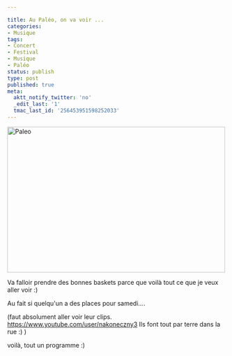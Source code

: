 ```yaml
---

title: Au Paléo, on va voir ...
categories:
- Musique
tags:
- Concert
- Festival
- Musique
- Paléo
status: publish
type: post
published: true
meta:
  aktt_notify_twitter: 'no'
  _edit_last: '1'
  tmac_last_id: '256453951598252033'
---
```

<img class="alignnone size-medium wp-image-1130" title="Paleo" src="https://dlgjp9x71cipk.cloudfront.net/2009/04/paleo1-500x334.png" alt="Paleo" width="500" height="334" />

Va falloir prendre des bonnes baskets parce que voilà tout ce que je veux aller voir :)

Au fait si quelqu'un a des places pour samedi....

<!--more-->

<object width="425" height="344" data="https://www.youtube.com/v/fxspk5ioT9c&amp;hl=fr&amp;fs=1" type="application/x-shockwave-flash"><param name="allowFullScreen" value="true" /><param name="allowscriptaccess" value="always" /><param name="src" value="https://www.youtube.com/v/fxspk5ioT9c&amp;hl=fr&amp;fs=1" /><param name="allowfullscreen" value="true" /></object>

<object width="425" height="344" data="https://www.youtube.com/v/tfKLFgvSFYw&amp;hl=fr&amp;fs=1" type="application/x-shockwave-flash"><param name="allowFullScreen" value="true" /><param name="allowscriptaccess" value="always" /><param name="src" value="https://www.youtube.com/v/tfKLFgvSFYw&amp;hl=fr&amp;fs=1" /><param name="allowfullscreen" value="true" /></object>

<object width="425" height="344" data="https://www.youtube.com/v/1srDNADUTSY&amp;hl=fr&amp;fs=1" type="application/x-shockwave-flash"><param name="allowFullScreen" value="true" /><param name="allowscriptaccess" value="always" /><param name="src" value="https://www.youtube.com/v/1srDNADUTSY&amp;hl=fr&amp;fs=1" /><param name="allowfullscreen" value="true" /></object>

<object width="560" height="340" data="https://www.youtube.com/v/dohJLd3IQmk&amp;hl=fr&amp;fs=1" type="application/x-shockwave-flash"><param name="allowFullScreen" value="true" /><param name="allowscriptaccess" value="always" /><param name="src" value="https://www.youtube.com/v/dohJLd3IQmk&amp;hl=fr&amp;fs=1" /><param name="allowfullscreen" value="true" /></object>

<object width="425" height="344" data="https://www.youtube.com/v/GlXdKatPlPA&amp;hl=fr&amp;fs=1" type="application/x-shockwave-flash"><param name="allowFullScreen" value="true" /><param name="allowscriptaccess" value="always" /><param name="src" value="https://www.youtube.com/v/GlXdKatPlPA&amp;hl=fr&amp;fs=1" /><param name="allowfullscreen" value="true" /></object>

<object width="425" height="344" data="https://www.youtube.com/v/33ovVKiV6e0&amp;hl=fr&amp;fs=1" type="application/x-shockwave-flash"><param name="allowFullScreen" value="true" /><param name="allowscriptaccess" value="always" /><param name="src" value="https://www.youtube.com/v/33ovVKiV6e0&amp;hl=fr&amp;fs=1" /><param name="allowfullscreen" value="true" /></object>

(faut absolument aller voir leur clips. https://www.youtube.com/user/nakoneczny3 Ils font tout par terre dans la rue :) )

<object width="425" height="344" data="https://www.youtube.com/v/n7mMoc-x_v0&amp;hl=fr&amp;fs=1" type="application/x-shockwave-flash"><param name="allowFullScreen" value="true" /><param name="allowscriptaccess" value="always" /><param name="src" value="https://www.youtube.com/v/n7mMoc-x_v0&amp;hl=fr&amp;fs=1" /><param name="allowfullscreen" value="true" /></object>

<object width="425" height="344" data="https://www.youtube.com/v/i2KmhO_eVbc&amp;hl=fr&amp;fs=1" type="application/x-shockwave-flash"><param name="allowFullScreen" value="true" /><param name="allowscriptaccess" value="always" /><param name="src" value="https://www.youtube.com/v/i2KmhO_eVbc&amp;hl=fr&amp;fs=1" /><param name="allowfullscreen" value="true" /></object>

<object width="425" height="344" data="https://www.youtube.com/v/qlmhlwLQyzU&amp;hl=fr&amp;fs=1" type="application/x-shockwave-flash"><param name="allowFullScreen" value="true" /><param name="allowscriptaccess" value="always" /><param name="src" value="https://www.youtube.com/v/qlmhlwLQyzU&amp;hl=fr&amp;fs=1" /><param name="allowfullscreen" value="true" /></object>

<object width="425" height="344" data="https://www.youtube.com/v/QKGyUryeLmw&amp;hl=fr&amp;fs=1" type="application/x-shockwave-flash"><param name="allowFullScreen" value="true" /><param name="allowscriptaccess" value="always" /><param name="src" value="https://www.youtube.com/v/QKGyUryeLmw&amp;hl=fr&amp;fs=1" /><param name="allowfullscreen" value="true" /></object>

<object width="425" height="344" data="https://www.youtube.com/v/ZwkjdvgY5ts&amp;hl=fr&amp;fs=1" type="application/x-shockwave-flash"><param name="allowFullScreen" value="true" /><param name="allowscriptaccess" value="always" /><param name="src" value="https://www.youtube.com/v/ZwkjdvgY5ts&amp;hl=fr&amp;fs=1" /><param name="allowfullscreen" value="true" /></object>

<object width="425" height="344" data="https://www.youtube.com/v/f8YBmhGyZ6E&amp;hl=fr&amp;fs=1" type="application/x-shockwave-flash"><param name="allowFullScreen" value="true" /><param name="allowscriptaccess" value="always" /><param name="src" value="https://www.youtube.com/v/f8YBmhGyZ6E&amp;hl=fr&amp;fs=1" /><param name="allowfullscreen" value="true" /></object>

<object width="425" height="344" data="https://www.youtube.com/v/0EjWX849HEA&amp;hl=fr&amp;fs=1" type="application/x-shockwave-flash"><param name="allowFullScreen" value="true" /><param name="allowscriptaccess" value="always" /><param name="src" value="https://www.youtube.com/v/0EjWX849HEA&amp;hl=fr&amp;fs=1" /><param name="allowfullscreen" value="true" /></object>

voilà, tout un programme :)
